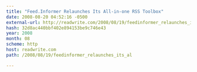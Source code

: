 ```yaml
---
title: "Feed.Informer Relaunches Its All-in-one RSS Toolbox"
date: 2008-08-20 04:52:16 -0500
external-url: http://readwrite.com/2008/08/19/feedinformer_relaunches_its_al
hash: 32d8ac440bbf402e894153be9c746e43
year: 2008
month: 08
scheme: http
host: readwrite.com
path: /2008/08/19/feedinformer_relaunches_its_al

---
```



